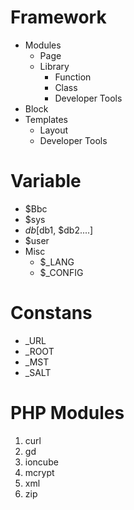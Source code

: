 # Framework
* Modules
	* Page
	* Library
		* Function
		* Class
		* Developer Tools
* Block
* Templates
	* Layout
	* Developer Tools

# Variable
* $Bbc
* $sys
* $db [$db1, $db2....]
* $user
* Misc
	* $_LANG
	* $_CONFIG

# Constans
* _URL
* _ROOT
* _MST
* _SALT

# PHP Modules
1. curl
2. gd
3. ioncube
4. mcrypt
5. xml
6. zip
